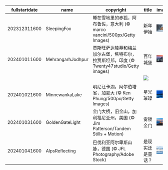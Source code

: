|fullstartdate|name|copyright|title|image|
|--|--|--|--|--|
202312311600|SleepingFox|睡在雪地里的赤狐，阿布鲁佐，意大利 (© marco vancini/500px/Getty Images)|新年伊始|![](/zh-CN/2024/01/202312311600SleepingFox.jpg)|
202401011600|MehrangarhJodhpur|贾斯旺萨达陵墓和梅兰加尔古堡，焦特布尔，拉贾斯坦邦，印度 (© Twenty47studio/Getty images)|百年城堡|![](/zh-CN/2024/01/202401011600MehrangarhJodhpur.jpg)|
||||![](/zh-CN/2024/01/.jpg)|
202401021600|MinnewankaLake|明尼汪卡湖，阿尔伯塔省，加拿大 (© Ken Phung/500px/Getty Images)|星光璀璨|![](/zh-CN/2024/01/202401021600MinnewankaLake.jpg)|
202401031600|GoldenGateLight|金门大桥，旧金山，加利福尼亚州，美国 (© Jim Patterson/Tandem Stills + Motion)|雾锁金门|![](/zh-CN/2024/01/202401031600GoldenGateLight.jpg)|
202401041600|AlpsReflecting|巴伐利亚阿尔卑斯山脉，德国 (© JFL Photography/Adobe Stock)|是现实还是童话？|![](/zh-CN/2024/01/202401041600AlpsReflecting.jpg)|
